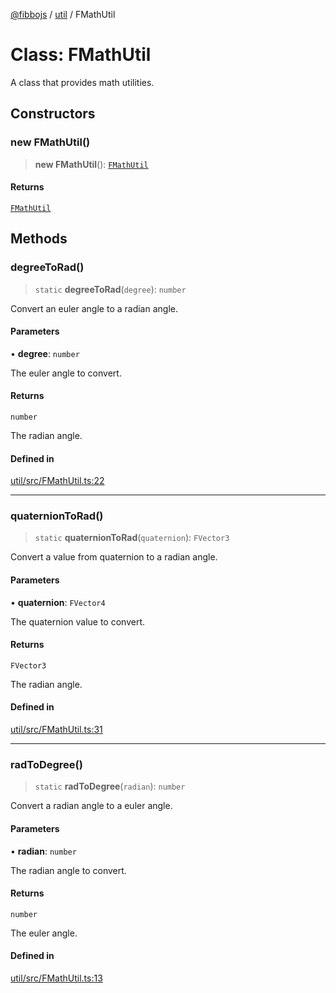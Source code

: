 [@fibbojs](/api/index) / [util](/api/util) / FMathUtil

# Class: FMathUtil

A class that provides math utilities.

## Constructors

### new FMathUtil()

> **new FMathUtil**(): [`FMathUtil`](FMathUtil.md)

#### Returns

[`FMathUtil`](FMathUtil.md)

## Methods

### degreeToRad()

> `static` **degreeToRad**(`degree`): `number`

Convert an euler angle to a radian angle.

#### Parameters

• **degree**: `number`

The euler angle to convert.

#### Returns

`number`

The radian angle.

#### Defined in

[util/src/FMathUtil.ts:22](https://github.com/fibbojs/fibbo/blob/fe513db46f793b2520946de03583c9b4464b47bc/packages/util/src/FMathUtil.ts#L22)

***

### quaternionToRad()

> `static` **quaternionToRad**(`quaternion`): `FVector3`

Convert a value from quaternion to a radian angle.

#### Parameters

• **quaternion**: `FVector4`

The quaternion value to convert.

#### Returns

`FVector3`

The radian angle.

#### Defined in

[util/src/FMathUtil.ts:31](https://github.com/fibbojs/fibbo/blob/fe513db46f793b2520946de03583c9b4464b47bc/packages/util/src/FMathUtil.ts#L31)

***

### radToDegree()

> `static` **radToDegree**(`radian`): `number`

Convert a radian angle to a euler angle.

#### Parameters

• **radian**: `number`

The radian angle to convert.

#### Returns

`number`

The euler angle.

#### Defined in

[util/src/FMathUtil.ts:13](https://github.com/fibbojs/fibbo/blob/fe513db46f793b2520946de03583c9b4464b47bc/packages/util/src/FMathUtil.ts#L13)
